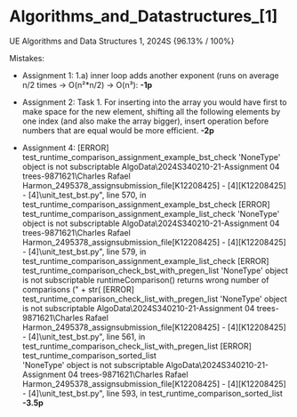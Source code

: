 # Algorithms_and_Datastructures_[1]
UE Algorithms and Data Structures 1, 2024S {96.13% / 100%}

Mistakes:
- Assignment 1:	
  1.a) inner loop adds another exponent (runs on average n/2 times -> O(n²*n/2) -> O(n³): **-1p**
  
- Assignment 2:
  Task 1. For inserting into the array you would have first to make space for the new element, shifting all the following elements by one index (and also make the array bigger), insert operation before numbers    that are equal would be more efficient. **-2p**

- Assignment 4:
  [ERROR] test_runtime_comparison_assignment_example_bst_check
        'NoneType' object is not subscriptable AlgoData\2024S340210-21-Assignment 04 trees-9871621\Charles Rafael Harmon_2495378_assignsubmission_file\[K12208425] - [4]\[K12208425] - [4]\unit_test_bst.py", line 570, in test_runtime_comparison_assignment_example_bst_check
[ERROR] test_runtime_comparison_assignment_example_list_check
        'NoneType' object is not subscriptable AlgoData\2024S340210-21-Assignment 04 trees-9871621\Charles Rafael Harmon_2495378_assignsubmission_file\[K12208425] - [4]\[K12208425] - [4]\unit_test_bst.py", line 579, in test_runtime_comparison_assignment_example_list_check
[ERROR] test_runtime_comparison_check_bst_with_pregen_list
        'NoneType' object is not subscriptable runtimeComparison() returns wrong number of comparisons (" + str(
[ERROR] test_runtime_comparison_check_list_with_pregen_list
        'NoneType' object is not subscriptable AlgoData\2024S340210-21-Assignment 04 trees-9871621\Charles Rafael Harmon_2495378_assignsubmission_file\[K12208425] - [4]\[K12208425] - [4]\unit_test_bst.py", line 561, in test_runtime_comparison_check_list_with_pregen_list
[ERROR] test_runtime_comparison_sorted_list               
        'NoneType' object is not subscriptable AlgoData\2024S340210-21-Assignment 04 trees-9871621\Charles Rafael Harmon_2495378_assignsubmission_file\[K12208425] - [4]\[K12208425] - [4]\unit_test_bst.py", line 593, in test_runtime_comparison_sorted_list **-3.5p**
